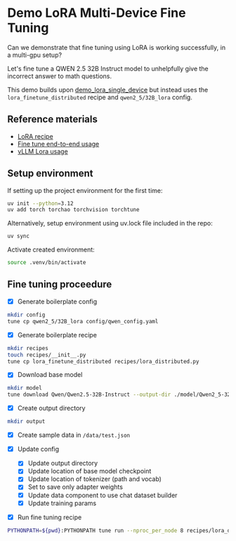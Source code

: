 # Demo LoRA Multi-Device Fine Tuning

Can we demonstrate that fine tuning using LoRA is working successfully, in a multi-gpu setup?

Let's fine tune a QWEN 2.5 32B Instruct model to unhelpfully give the incorrect answer to math questions.

This demo builds upon [demo_lora_single_device](../demo_lora_single_device/) but instead uses the `lora_finetune_distributed` recipe and `qwen2_5/32B_lora` config.


## Reference materials

- [LoRA recipe](https://pytorch.org/torchtune/stable/tutorials/lora_finetune.html#lora-finetune-label)
- [Fine tune end-to-end usage](https://pytorch.org/torchtune/stable/tutorials/e2e_flow.html)
- [vLLM Lora usage](https://docs.vllm.ai/en/latest/features/lora.html)


## Setup environment

If setting up the project environment for the first time:
```bash
uv init --python=3.12
uv add torch torchao torchvision torchtune
```

Alternatively, setup environment using uv.lock file included in the repo:
```bash
uv sync
```

Activate created environment:
```bash
source .venv/bin/activate
```


## Fine tuning proceedure

- [x] Generate boilerplate config
```bash
mkdir config
tune cp qwen2_5/32B_lora config/qwen_config.yaml
```

- [x] Generate boilerplate recipe
```bash
mkdir recipes
touch recipes/__init__.py
tune cp lora_finetune_distributed recipes/lora_distributed.py
```

- [x] Download base model
```bash
mkdir model
tune download Qwen/Qwen2.5-32B-Instruct --output-dir ./model/Qwen2_5-32B-Instruct
```

- [x] Create output directory
```bash
mkdir output
```

- [x] Create sample data in `/data/test.json`

- [x] Update config
    - [x] Update output directory
    - [x] Update location of base model checkpoint
    - [x] Update location of tokenizer (path and vocab)
    - [x] Set to save only adapter weights
    - [x] Update data component to use chat dataset builder
    - [x] Update training params

- [x] Run fine tuning recipe
```bash
PYTHONPATH=${pwd}:PYTHONPATH tune run --nproc_per_node 8 recipes/lora_distributed.py --config config/qwen_config.yaml
```